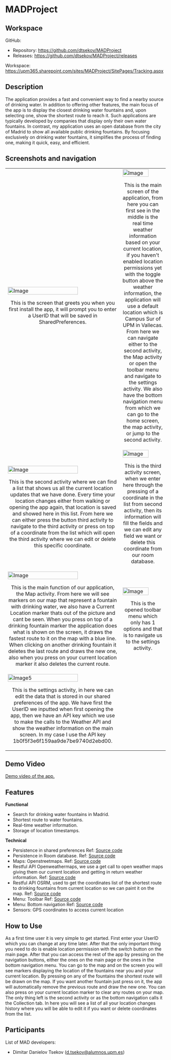 # MADProject

## Workspace 
GitHub:  
- Repository: https://github.com/dtsekov/MADProject
- Releases: https://github.com/dtsekov/MADProject/releases   

Workspace: https://upm365.sharepoint.com/sites/MADProject/SitePages/Tracking.aspx 
  

## Description
The application provides a fast and convenient way to find a nearby source of drinking water. In addition to offering other features, the main focus of the app is to display the closest drinking water fountains and, upon selecting one, show the shortest route to reach it. Such applications are typically developed by companies that display only their own water fountains. In contrast, my application uses an open database from the city of Madrid to show all available public drinking fountains. By focusing exclusively on drinking water fountains, it simplifies the process of finding one, making it quick, easy, and efficient.

## Screenshots and navigation

<table>
  <tr>
    <td>
      <img src="img/1.png" width="80%" alt="Image"/>
      <p align="center">This is the screen that greets you when you first install the app, it will prompt you to enter a UserID that will be saved in SharedPreferences.</p>
    </td>
    <td>
      <img src="img/2.png" width="80%" alt="Image"/>
      <p align="center">This is the main screen of the application, from here you can first see in the middle is the real time weather information based on your current location, if you haven't enabled location permissions yet with the toggle button above the weather information, the application will use a default location which is Campus Sur of UPM in Vallecas. From here we can navigate either to the second activity, the Map activity or open the toolbar menu and navigate to the settings activity. We also have the bottom navigation menu from which we can go to the home screen, the map activity, or jump to the second activity.</p>
    </td>
  </tr>
  <tr>
    <td>
      <img src="img/3.png" width="80%" alt="Image"/>
      <p align="center">This is the second activity where we can find a list that shows us all the current location updates that we have done. Every time your location changes either from walking or opening the app again, that location is saved and showed here in this list. From here we can either press the button third activity to navigate to the third activity or press on top of a coordinate from the list which will open the third activity where we can edit or delete this specific coordinate.</p>
    </td>
    <td>
      <img src="img/4.png" width="80%" alt="Image"/>
      <p align="center">This is the third activity screen, when we enter here through the pressing of a coordinate in the list from second activity, then its information will fill the fields and we can edit any field we want or delete this coordinate from our room database.</p>
    </td>
  </tr>
  <tr>
    <td>
      <img src="img/5.png" width="80%" alt="Image"/>
      <p align="center">This is the main function of our application, the Map activity. From here we will see markers on our map that represent a fountain with drinking water, we also have a Current Location marker thats out of the picture and cant be seen. When you press on top of a drinking fountain marker the application does what is shown on the screen, it draws the fastest route to it on the map with a blue line. When clicking on another drinking fountain it deletes the last route and draws the new one, also when you press on your current location marker it also deletes the current route.</p>
    </td>
    <td>
       <img src="img/6.png" width="80%" alt="Image"/>
      <p align="center">This is the opened toolbar menu which only has 1 options and that is to navigate us to the settings activity.</p>
    </td>
  </tr>
  <tr>
    <td>
      <img src="img/7.png" width="80%" alt="Image5"/>
      <p align="center">This is the settings activity, in here we can edit the data that is stored in our shared preferences of the app. We have first the UserID we inputted when first opening the app, then we have an API key which we use to make the calls to the Weather API and show the weather information on the main screen. In my case I use the API key 1b0f5f3e6f159aa9de7be9740d2ebd00.</p>
    </td>
  </tr>
  
</table>



## Demo Video
 
<a href="https://upm365-my.sharepoint.com/:v:/g/personal/d_tsekov_alumnos_upm_es/EdP7nfes7FJCldnBelROnUQBm704poDh5RAd2RkS1sc5bQ?e=osc5Th&nav=eyJyZWZlcnJhbEluZm8iOnsicmVmZXJyYWxBcHAiOiJTdHJlYW1XZWJBcHAiLCJyZWZlcnJhbFZpZXciOiJTaGFyZURpYWxvZy1MaW5rIiwicmVmZXJyYWxBcHBQbGF0Zm9ybSI6IldlYiIsInJlZmVycmFsTW9kZSI6InZpZXcifX0%3D">
Demo video of the app. 
</a>

## Features
**Functional**
- Search for drinking water fountains in Madrid.
- Shortest route to water fountains.
- Real-time weather information.
- Storage of location timestamps.

**Technical**
- Persistence in shared preferences Ref: [Source code](https://github.com/dtsekov/MADProject/blob/main/app/src/main/java/com/example/madproject/SettingsActivity.kt)
- Persistence in Room database. Ref: [Source code](https://github.com/dtsekov/MADProject/tree/main/app/src/main/java/com/example/madproject/room)
- Maps: Openstreetmaps. Ref: [Source code](https://github.com/dtsekov/MADProject/blob/main/app/src/main/java/com/example/madproject/OpenStreetsMapActivity.kt)
- Restful API Openweathermaps, we use a get call to open weather maps giving them our current location and getting in return weather information. Ref: [Source code](https://github.com/dtsekov/MADProject/blob/main/app/src/main/java/com/example/madproject/network/WeatherApiService.kt)
- Restful API OSRM, used to get the coordinates list of the shortest route to drinking fountains from current location so we can paint it on the map. Ref: [Source code](https://github.com/dtsekov/MADProject/blob/main/app/src/main/java/com/example/madproject/network/OSRMResponse.kt)
- Menu: Toolbar Ref: [Source code](https://github.com/dtsekov/MADProject/blob/main/app/src/main/res/menu/toolbar_menu.xml)
- Menu: Bottom navigation Ref: [Source code](https://github.com/dtsekov/MADProject/blob/main/app/src/main/res/menu/bottom_nav_menu.xml)
- Sensors: GPS coordinates to access current location

## How to Use
As a first time user it is very simple to get started. First enter your UserID which you can change at any time later. After that the only important thing you need to do is enable location permission with the switch button on the main page. After that you can access the rest of the app by pressing on the navigation buttons, either the ones on the main page or the ones in the bottom navigation menu. You can go to the map and on the screen you will see markers displaying the location of the fountains near you and your current location. By pressing on any of the fountains the shortest route will be drawn on the map. If you want another fountain just press on it, the app will automatically remove the previous route and draw the new one. You can also press on your current location marker to clear any routes on your map. The only thing left is the second activity or as the bottom navigation calls it the Collection tab. In here you will see a list of all your location changes history where you will be able to edit it if you want or delete coordinates from the list.

## Participants
List of MAD developers:
- Dimitar Danielov Tsekov  (d.tsekov@alumnos.upm.es)  

